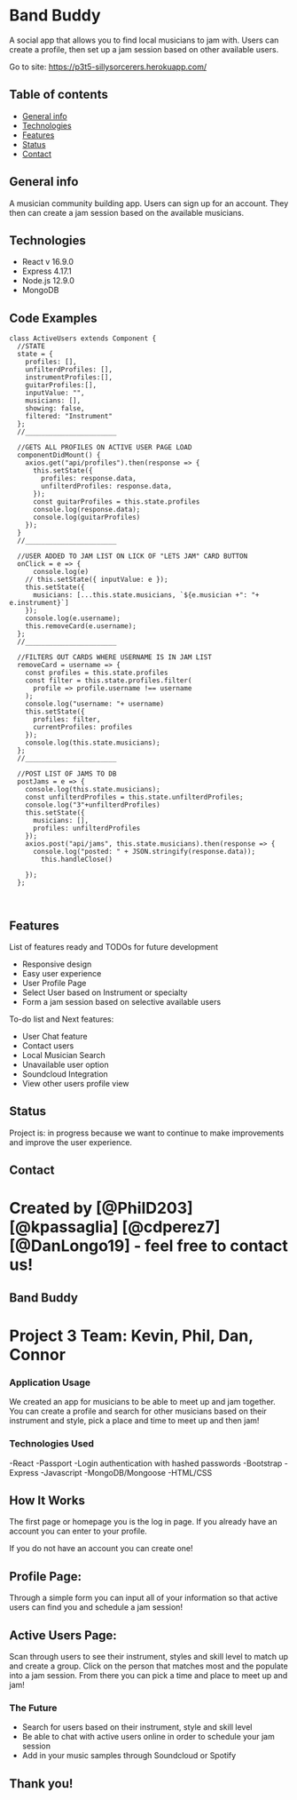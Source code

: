 
# Band Buddy

 A social app that allows you to find local musicians to jam with.  Users can create a profile, then set up a jam session based on other available users.
 
Go to site: https://p3t5-sillysorcerers.herokuapp.com/

## Table of contents
* [General info](#general-info)
* [Technologies](#technologies)
* [Features](#features)
* [Status](#status)
* [Contact](#contact)

## General info

A musician community building app.  Users can sign up for an account. They then can create a jam session based on the available musicians.


## Technologies

*  React v 16.9.0
*  Express 4.17.1
*  Node.js  12.9.0
*  MongoDB  

  

## Code Examples


```
class ActiveUsers extends Component {
  //STATE
  state = {
    profiles: [],
    unfilterdProfiles: [],
    instrumentProfiles:[],
    guitarProfiles:[],
    inputValue: "",
    musicians: [],
    showing: false,
    filtered: "Instrument"
  };
  //_______________________

  //GETS ALL PROFILES ON ACTIVE USER PAGE LOAD
  componentDidMount() {
    axios.get("api/profiles").then(response => {
      this.setState({
        profiles: response.data,
        unfilterdProfiles: response.data,
      });
      const guitarProfiles = this.state.profiles
      console.log(response.data);
      console.log(guitarProfiles)
    });
  }
  //_______________________

  //USER ADDED TO JAM LIST ON LICK OF "LETS JAM" CARD BUTTON
  onClick = e => {
      console.log(e)
    // this.setState({ inputValue: e });
    this.setState({
      musicians: [...this.state.musicians, `${e.musician +": "+ e.instrument}`]
    });
    console.log(e.username);
    this.removeCard(e.username);
  };
  //_______________________

  //FILTERS OUT CARDS WHERE USERNAME IS IN JAM LIST
  removeCard = username => {
    const profiles = this.state.profiles 
    const filter = this.state.profiles.filter(
      profile => profile.username !== username
    );
    console.log("username: "+ username)
    this.setState({
      profiles: filter,
      currentProfiles: profiles
    });
    console.log(this.state.musicians);
  };
  //_______________________

  //POST LIST OF JAMS TO DB
  postJams = e => {
    console.log(this.state.musicians);
    const unfilterdProfiles = this.state.unfilterdProfiles;
    console.log("3"+unfilterdProfiles)
    this.setState({
      musicians: [],
      profiles: unfilterdProfiles
    });
    axios.post("api/jams", this.state.musicians).then(response => {
      console.log("posted: " + JSON.stringify(response.data));
        this.handleClose()

    });
  };



```


## Features
List of features ready and TODOs for future development

* Responsive design
* Easy user experience
* User Profile Page
* Select User based on Instrument or specialty
* Form a jam session based on selective available users

To-do list and Next features:
* User Chat feature
* Contact users
* Local Musician Search
* Unavailable user option
* Soundcloud Integration
* View other users profile view

## Status
Project is: in progress because we want to continue to make improvements and improve the user experience. 


## Contact
Created by   [@PhilD203] [@kpassaglia]
 [@cdperez7] [@DanLongo19]   - feel free to contact us!
=======
## Band Buddy

# Project 3 Team: Kevin, Phil, Dan, Connor

### Application Usage
We created an app for musicians to be able to meet up and jam together. You can create a profile and search for other musicians based on their instrument and style, pick a place and time to meet up and then jam! 


### Technologies Used
-React
-Passport
  -Login authentication with hashed passwords 
-Bootstrap
-Express
-Javascript
-MongoDB/Mongoose
-HTML/CSS


## How It Works

The first page or homepage you is the log in page. If you already have an account you can enter to your profile.  

If you do not have an account you can create one! 


## Profile Page:
Through a simple form you can input all of your information so that active users can find you and schedule a jam session!

## Active Users Page:
Scan through users to see their instrument, styles and skill level to match up and create a group. Click on the person that matches most and the populate into a jam session. From there you can pick a time and place to meet up and jam! 

### The Future
- Search for users based on their instrument, style and skill level
- Be able to chat with active users online in order to schedule your jam session
- Add in your music samples through Soundcloud or Spotify


## Thank you!

